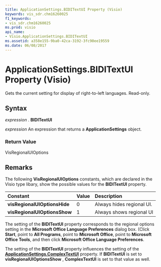 ```yaml
---
title: ApplicationSettings.BIDITextUI Property (Visio)
keywords: vis_sdr.chm16260025
f1_keywords:
- vis_sdr.chm16260025
ms.prod: visio
api_name:
- Visio.ApplicationSettings.BIDITextUI
ms.assetid: a358e155-9ba0-42ca-3192-3fc90ee19559
ms.date: 06/08/2017
---
```



# ApplicationSettings.BIDITextUI Property (Visio)

Gets the current setting for display of right-to-left languages. Read-only.


## Syntax

 _expression_ . **BIDITextUI**

 _expression_ An expression that returns a **ApplicationSettings** object.


### Return Value

VisRegionalUIOptions


## Remarks

The following  **VisRegionalUIOptions** constants, which are declared in the Visio type libary, show the possible values for the **BIDITextUI** property.



|**Constant**|**Value**|**Description**|
|:-----|:-----|:-----|
| **visRegionalUIOptionsHide**|0|Always hides regional UI.|
| **visRegionalUIOptionsShow**|1|Always shows regional UI|
The setting of the  **BIDITextUI** property corresponds to the regional options setting in the **Microsoft Office Language Preferences** dialog box. (Click **Start**, point to  **All Programs**, point to  **Microsoft Office**, point to  **Microsoft Office Tools**, and then click  **Microsoft Office Language Preferences**. 

The setting of the  **BIDITextUI** property influences the setting of the **[ApplicationSettings.ComplexTextUI](Visio.ApplicationSettings.ComplexTextUI.md)** property. If **BIDITextUI** is set to **visRegionalUIOptionsShow** , **ComplexTextUI** is set to that value as well.


